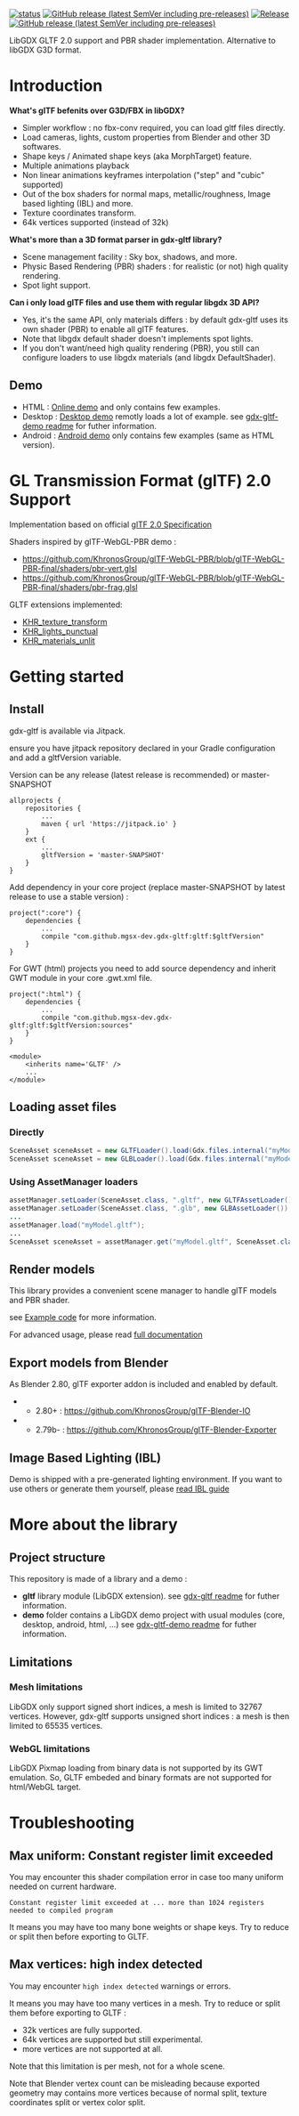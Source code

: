 
[![status](https://img.shields.io/badge/glTF-2%2E0-green.svg?style=flat)](https://github.com/KhronosGroup/glTF) [![GitHub release (latest SemVer including pre-releases)](https://img.shields.io/badge/semver-2.0-brightgreen)](https://semver.org/) [![Release](https://jitpack.io/v/mgsx-dev/gdx-gltf.svg)](https://jitpack.io/#mgsx-dev/gdx-gltf) [![GitHub release (latest SemVer including pre-releases)](https://img.shields.io/github/v/release/mgsx-dev/gdx-gltf?include_prereleases&sort=semver)](https://github.com/mgsx-dev/gdx-gltf/releases)

LibGDX GLTF 2.0 support and PBR shader implementation. Alternative to libGDX G3D format.

# Introduction

**What's glTF befenits over G3D/FBX in libGDX?**

* Simpler workflow : no fbx-conv required, you can load gltf files directly.
* Load cameras, lights, custom properties from Blender and other 3D softwares.
* Shape keys / Animated shape keys (aka MorphTarget) feature.
* Multiple animations playback
* Non linear animations keyframes interpolation ("step" and "cubic" supported)
* Out of the box shaders for normal maps, metallic/roughness, Image based lighting (IBL) and more.
* Texture coordinates transform.
* 64k vertices supported (instead of 32k)

**What's more than a 3D format parser in gdx-gltf library?**

* Scene management facility : Sky box, shadows, and more.
* Physic Based Rendering (PBR) shaders : for realistic (or not) high quality rendering.
* Spot light support.

**Can i only load glTF files and use them with regular libgdx 3D API?**

* Yes, it's the same API, only materials differs : by default gdx-gltf uses its own shader (PBR) to enable all glTF features.
* Note that libgdx default shader doesn't implements spot lights.
* If you don't want/need high quality rendering (PBR), you still can configure loaders to use libgdx materials (and libgdx DefaultShader).

## Demo

* HTML : [Online demo](http://www.mgsx.net/gdx-gltf/) and only contains few examples.
* Desktop : [Desktop demo](https://github.com/mgsx-dev/gdx-gltf/releases) remotly loads a lot of example. see [gdx-gltf-demo readme](demo/README.md) for futher information.
* Android : [Android demo](https://play.google.com/store/apps/details?id=net.mgsx.gltf.demo) only contains few examples (same as HTML version).

# GL Transmission Format (glTF) 2.0 Support

Implementation based on official [glTF 2.0 Specification](https://github.com/KhronosGroup/glTF/tree/master/specification/2.0)

Shaders inspired by glTF-WebGL-PBR demo :

* https://github.com/KhronosGroup/glTF-WebGL-PBR/blob/glTF-WebGL-PBR-final/shaders/pbr-vert.glsl
* https://github.com/KhronosGroup/glTF-WebGL-PBR/blob/glTF-WebGL-PBR-final/shaders/pbr-frag.glsl


GLTF extensions implemented:

* [KHR_texture_transform](https://github.com/KhronosGroup/glTF/blob/master/extensions/2.0/Khronos/KHR_texture_transform)
* [KHR_lights_punctual](https://github.com/KhronosGroup/glTF/blob/master/extensions/2.0/Khronos/KHR_lights_punctual)
* [KHR_materials_unlit](https://github.com/KhronosGroup/glTF/blob/master/extensions/2.0/Khronos/KHR_materials_unlit)

# Getting started

## Install

gdx-gltf is available via Jitpack.

ensure you have jitpack repository declared in your Gradle configuration and add a gltfVersion variable.

Version can be any release (latest release is recommended) or master-SNAPSHOT

```
allprojects {
	repositories {
		...
		maven { url 'https://jitpack.io' }
	}
	ext {
        ...
        gltfVersion = 'master-SNAPSHOT'
    }
}
```

Add dependency in your core project (replace master-SNAPSHOT by latest release to use a stable version) : 

```
project(":core") {
    dependencies {
    	...
        compile "com.github.mgsx-dev.gdx-gltf:gltf:$gltfVersion"
    }
}
```

For GWT (html) projects you need to add source dependency and inherit GWT module in your core .gwt.xml file.

```
project(":html") {
    dependencies {
    	...
        compile "com.github.mgsx-dev.gdx-gltf:gltf:$gltfVersion:sources"
    }
}
```

```
<module>
	<inherits name='GLTF' />
	...
</module>
```
 

## Loading asset files

### Directly 

```java
SceneAsset sceneAsset = new GLTFLoader().load(Gdx.files.internal("myModel.gltf"));
SceneAsset sceneAsset = new GLBLoader().load(Gdx.files.internal("myModel.glb"));
```

### Using AssetManager loaders

```java
assetManager.setLoader(SceneAsset.class, ".gltf", new GLTFAssetLoader());
assetManager.setLoader(SceneAsset.class, ".glb", new GLBAssetLoader());
...
assetManager.load("myModel.gltf");
...
SceneAsset sceneAsset = assetManager.get("myModel.gltf", SceneAsset.class);
```

## Render models

This library provides a convenient scene manager to handle glTF models and PBR shader.

see [Example code](https://github.com/mgsx-dev/gdx-gltf/blob/master/demo/core/src/net/mgsx/gltf/examples/GLTFExample.java)
for more information.

For advanced usage, please read [full documentation](DOC.md)

## Export models from Blender

As Blender 2.80, glTF exporter addon is included and enabled by default.

* - 2.80+  : https://github.com/KhronosGroup/glTF-Blender-IO
* - 2.79b- : https://github.com/KhronosGroup/glTF-Blender-Exporter

## Image Based Lighting (IBL)

Demo is shipped with a pre-generated lighting environment.
If you want to use others or generate them yourself, please [read IBL guide](IBL.md)

# More about the library

## Project structure

This repository is made of a library and a demo :

* **gltf** library module (LibGDX extension).
  see [gdx-gltf readme](gltf/README.md) for futher information.
* **demo** folder contains a LibGDX demo project with usual modules (core, desktop, android, html, ...)
  see [gdx-gltf-demo readme](demo/README.md) for futher information.


## Limitations

### Mesh limitations

LibGDX only support signed short indices, a mesh is limited to 32767 vertices.
However, gdx-gltf supports unsigned short indices : a mesh is then limited to 65535 vertices.

### WebGL limitations

LibGDX Pixmap loading from binary data is not supported by its GWT emulation. So, GLTF embeded and binary formats are not supported for html/WebGL target.

# Troubleshooting

## Max uniform: Constant register limit exceeded

You may encounter this shader compilation error in case too many uniform needed on current hardware.

`Constant register limit exceeded at ... more than 1024 registers needed to compiled program`

It means you may have too many bone weights or shape keys. Try to reduce or split then before exporting to GLTF. 

## Max vertices: high index detected

You may encounter `high index detected` warnings or errors. 

It means you may have too many vertices in a mesh. Try to reduce or split them before exporting to GLTF :

* 32k vertices are fully supported.
* 64k vertices are supported but still experimental.
* more vertices are not supported at all.

Note that this limitation is per mesh, not for a whole scene.

Note that Blender vertex count can be misleading because exported geometry may contains more vertices because of
normal split, texture coordinates split or vertex color split.

